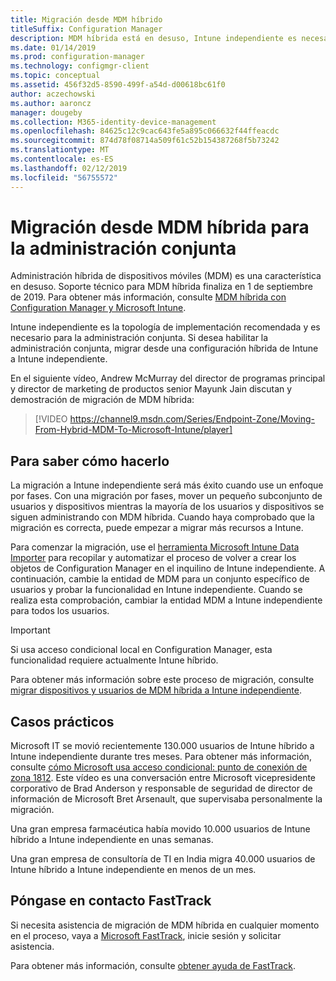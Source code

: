 ```yaml
---
title: Migración desde MDM híbrido
titleSuffix: Configuration Manager
description: MDM híbrida está en desuso, Intune independiente es necesaria para la administración conjunta.
ms.date: 01/14/2019
ms.prod: configuration-manager
ms.technology: configmgr-client
ms.topic: conceptual
ms.assetid: 456f32d5-8590-499f-a54d-d00618bc61f0
author: aczechowski
ms.author: aaroncz
manager: dougeby
ms.collection: M365-identity-device-management
ms.openlocfilehash: 84625c12c9cac643fe5a895c066632f44ffeacdc
ms.sourcegitcommit: 874d78f08714a509f61c52b154387268f5b73242
ms.translationtype: MT
ms.contentlocale: es-ES
ms.lasthandoff: 02/12/2019
ms.locfileid: "56755572"
---
```

# <a name="migrate-from-hybrid-mdm-for-co-management"></a>Migración desde MDM híbrida para la administración conjunta

Administración híbrida de dispositivos móviles (MDM) es una característica en desuso. Soporte técnico para MDM híbrida finaliza en 1 de septiembre de 2019. Para obtener más información, consulte [MDM híbrida con Configuration Manager y Microsoft Intune](/sccm/mdm/understand/hybrid-mobile-device-management).

Intune independiente es la topología de implementación recomendada y es necesario para la administración conjunta. Si desea habilitar la administración conjunta, migrar desde una configuración híbrida de Intune a Intune independiente. 

En el siguiente vídeo, Andrew McMurray del director de programas principal y director de marketing de productos senior Mayunk Jain discutan y demostración de migración de MDM híbrida:

> [!VIDEO https://channel9.msdn.com/Series/Endpoint-Zone/Moving-From-Hybrid-MDM-To-Microsoft-Intune/player]



## <a name="how-to-do-it"></a>Para saber cómo hacerlo

La migración a Intune independiente será más éxito cuando use un enfoque por fases. Con una migración por fases, mover un pequeño subconjunto de usuarios y dispositivos mientras la mayoría de los usuarios y dispositivos se siguen administrando con MDM híbrida. Cuando haya comprobado que la migración es correcta, puede empezar a migrar más recursos a Intune.

Para comenzar la migración, use el [herramienta Microsoft Intune Data Importer](/sccm/mdm/deploy-use/migrate-import-data) para recopilar y automatizar el proceso de volver a crear los objetos de Configuration Manager en el inquilino de Intune independiente. A continuación, cambie la entidad de MDM para un conjunto específico de usuarios y probar la funcionalidad en Intune independiente. Cuando se realiza esta comprobación, cambiar la entidad MDM a Intune independiente para todos los usuarios.

> [!Important]  
> Si usa acceso condicional local en Configuration Manager, esta funcionalidad requiere actualmente Intune híbrido.  

Para obtener más información sobre este proceso de migración, consulte [migrar dispositivos y usuarios de MDM híbrida a Intune independiente](/sccm/mdm/deploy-use/migrate-hybridmdm-to-intunesa).



## <a name="case-studies"></a>Casos prácticos

Microsoft IT se movió recientemente 130.000 usuarios de Intune híbrido a Intune independiente durante tres meses. Para obtener más información, consulte [cómo Microsoft usa acceso condicional: punto de conexión de zona 1812](https://youtu.be/offk-KH7eIA?t=651). Este vídeo es una conversación entre Microsoft vicepresidente corporativo de Brad Anderson y responsable de seguridad de director de información de Microsoft Bret Arsenault, que supervisaba personalmente la migración. 

Una gran empresa farmacéutica había movido 10.000 usuarios de Intune híbrido a Intune independiente en unas semanas.

Una gran empresa de consultoría de TI en India migra 40.000 usuarios de Intune híbrido a Intune independiente en menos de un mes.



## <a name="contact-fasttrack"></a>Póngase en contacto FastTrack

Si necesita asistencia de migración de MDM híbrida en cualquier momento en el proceso, vaya a [Microsoft FastTrack](https://Microsoft.com/FastTrack/), inicie sesión y solicitar asistencia. 

Para obtener más información, consulte [obtener ayuda de FastTrack](/sccm/comanage/quickstart-fasttrack). 


